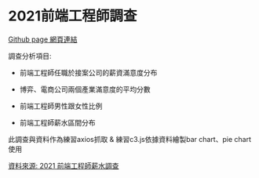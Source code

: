 # 2021前端工程師調查


 [Github page 網頁連結](https://70928manson.github.io/frontendSurvey/)
 
 調查分析項目:
 *  前端工程師任職於接案公司的薪資滿意度分布

 *  博弈、電商公司兩個產業滿意度的平均分數 

 *  前端工程師男性跟女性比例
 
 *  前端工程師薪水區間分布

此調查與資料作為練習axios抓取 & 練習c3.js依據資料繪製bar chart、pie chart使用

[資料來源: 2021 前端工程師薪水調查](https://raw.githubusercontent.com/hexschool/2021-ui-frontend-job/master/frontend_data.json?token=AAQWFQDSNRRXC6FBW7PDSETBOESVW)
